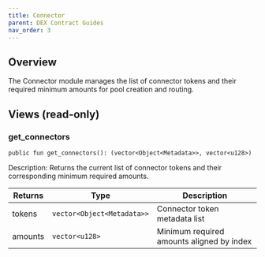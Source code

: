 ```yaml
---
title: Connector
parent: DEX Contract Guides
nav_order: 3
---
```


## Overview
The Connector module manages the list of connector tokens and their required minimum amounts for pool creation and routing.

## Views (read-only)

### get_connectors
```
public fun get_connectors(): (vector<Object<Metadata>>, vector<u128>)
```
Description: Returns the current list of connector tokens and their corresponding minimum required amounts.

| Returns | Type | Description |
|---------|------|-------------|
| tokens | `vector<Object<Metadata>>` | Connector token metadata list |
| amounts | `vector<u128>` | Minimum required amounts aligned by index |
